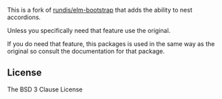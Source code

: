 This is a fork of [rundis/elm-bootstrap](https://package.elm-lang.org/packages/rundis/elm-bootstrap/latest/) that adds the ability to nest accordions.

Unless you specifically need that feature use the original.

If you do need that feature, this packages is used in the same way as the original so consult the documentation for that package.

## License
The BSD 3 Clause License

